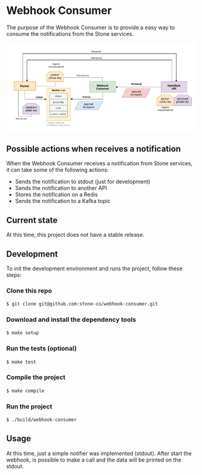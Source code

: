 # Webhook Consumer

The purpose of the Webhook Consumer is to provide a easy way to consume the notifications from the Stone services.

<img src="/docs/overview.png" alt="Image of webhook consumer diagram" align="center" />

## Possible actions when receives a notification

When the Webhook Consumer receives a notification from Stone services, it can take some of the following actions:
* Sends the notification to stdout (just for development)
* Sends the notification to another API
* Stores the notification on a Redis
* Sends the notification to a Kafka topic

## Current state

At this time, this project does not have a stable release.

## Development

To init the development environment and runs the project, follow these steps:

### Clone this repo

```bash
$ git clone git@github.com:stone-co/webhook-consumer.git
```

### Download and install the dependency tools

```bash
$ make setup
```

### Run the tests (optional)

```bash
$ make test
```

### Compile the project

```bash
$ make compile
```

### Run the project

```bash
$ ./build/webhook-consumer
```

## Usage

At this time, just a simple notifier was implemented (stdout).
After start the webhook, is possible to make a call and the data will be printed on the stdout.
